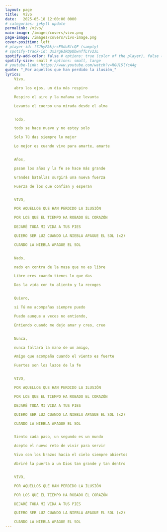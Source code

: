 ```yaml
---
layout: page
title:  Vivo
date:   2025-05-18 12:00:00 0000
# categories: jekyll update
permalink: /vivo/
main-image: /images/covers/vivo.png
page-image: /images/covers/vivo-image.png
cover-position: left
# player-id: f7JhyPAkjrsF5du8fcQF (samply)
# spotify-track-id: 3x3rg6IRDpQbwnffLYv2JL
spotify-add-color: false # options: true (color of the player), false (greyish)
spotify-size: small # options: small, large
# youtube-link: https://www.youtube.com/watch?v=RGU15lYcA4g
quote: "_Por aquellos que han perdido la ilusión_"
lyrics:
    Vivo,

    abro los ojos, un día más respiro

    Respiro el aire y la mañana se levanta

    Levanta el cuerpo una mirada desde el alma


    Todo,

    todo se hace nuevo y no estoy solo

    Solo Tú das siempre lo mejor

    Lo mejor es cuando vivo para amarte, amarte


    Años,

    pasan los años y la fe se hace más grande

    Grandes batallas surgirá una nueva fuerza

    Fuerza de los que confían y esperan


    VIVO,

    POR AQUELLOS QUE HAN PERDIDO LA ILUSIÓN

    POR LOS QUE EL TIEMPO HA ROBADO EL CORAZÓN
    
    DEJARÉ TODA MI VIDA A TUS PIES

    QUIERO SER LUZ CUANDO LA NIEBLA APAGUE EL SOL (x2)

    CUANDO LA NIEBLA APAGUE EL SOL


    Nado,

    nado en contra de la masa que no es libre

    Libre eres cuando tienes lo que das

    Das la vida con tu aliento y la recoges


    Quiero,

    si Tú me acompañas siempre puedo

    Puedo aunque a veces no entiendo,

    Entiendo cuando me dejo amar y creo, creo


    Nunca,

    nunca faltará la mano de un amigo,

    Amigo que acompaña cuando el viento es fuerte

    Fuertes son los lazos de la fe


    VIVO,

    POR AQUELLOS QUE HAN PERDIDO LA ILUSIÓN

    POR LOS QUE EL TIEMPO HA ROBADO EL CORAZÓN

    DEJARÉ TODA MI VIDA A TUS PIES

    QUIERO SER LUZ CUANDO LA NIEBLA APAGUE EL SOL (x2)

    CUANDO LA NIEBLA APAGUE EL SOL


    Siento cada paso, un segundo es un mundo

    Acepto el nuevo reto de vivir para servir

    Vivo con los brazos hacia el cielo siempre abiertos

    Abriré la puerta a un Dios tan grande y tan dentro


    VIVO,

    POR AQUELLOS QUE HAN PERDIDO LA ILUSIÓN

    POR LOS QUE EL TIEMPO HA ROBADO EL CORAZÓN

    DEJARÉ TODA MI VIDA A TUS PIES

    QUIERO SER LUZ CUANDO LA NIEBLA APAGUE EL SOL (x2)

    CUANDO LA NIEBLA APAGUE EL SOL
---
```


